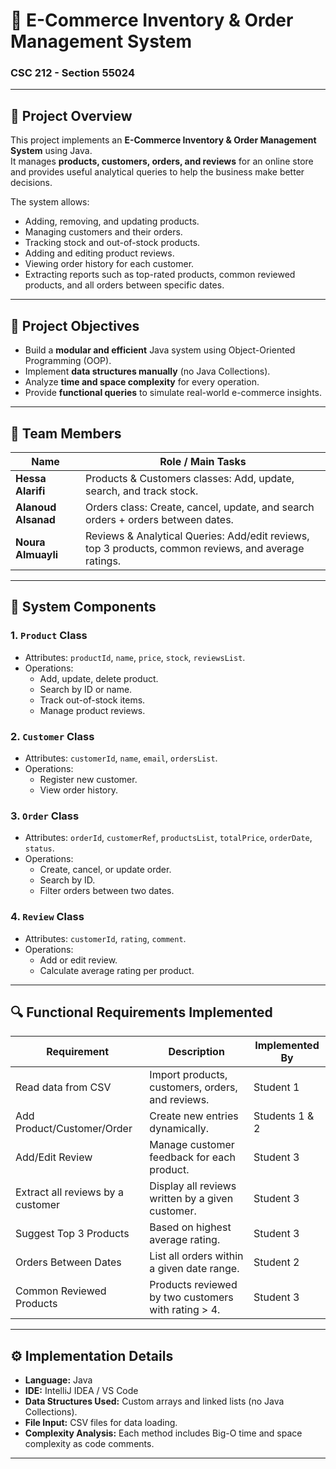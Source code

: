 # 🛒 E-Commerce Inventory & Order Management System  
### CSC 212 - Section 55024

---

## 🧩 Project Overview  

This project implements an **E-Commerce Inventory & Order Management System** using Java.  
It manages **products, customers, orders, and reviews** for an online store and provides useful analytical queries to help the business make better decisions.

The system allows:
- Adding, removing, and updating products.
- Managing customers and their orders.
- Tracking stock and out-of-stock products.
- Adding and editing product reviews.
- Viewing order history for each customer.
- Extracting reports such as top-rated products, common reviewed products, and all orders between specific dates.

---

## 🎯 Project Objectives  

- Build a **modular and efficient** Java system using Object-Oriented Programming (OOP).  
- Implement **data structures manually** (no Java Collections).  
- Analyze **time and space complexity** for every operation.  
- Provide **functional queries** to simulate real-world e-commerce insights.  

---

## 👥 Team Members  

| Name | Role / Main Tasks |
|------|--------------------|
| **Hessa Alarifi** | Products & Customers classes: Add, update, search, and track stock. |
| **Alanoud Alsanad** | Orders class: Create, cancel, update, and search orders + orders between dates. |
| **Noura Almuayli** | Reviews & Analytical Queries: Add/edit reviews, top 3 products, common reviews, and average ratings. |

---

## 🧱 System Components  

### 1. `Product` Class  
- Attributes: `productId`, `name`, `price`, `stock`, `reviewsList`.  
- Operations:  
  - Add, update, delete product.  
  - Search by ID or name.  
  - Track out-of-stock items.  
  - Manage product reviews.  

### 2. `Customer` Class  
- Attributes: `customerId`, `name`, `email`, `ordersList`.  
- Operations:  
  - Register new customer.  
  - View order history.  

### 3. `Order` Class  
- Attributes: `orderId`, `customerRef`, `productsList`, `totalPrice`, `orderDate`, `status`.  
- Operations:  
  - Create, cancel, or update order.  
  - Search by ID.  
  - Filter orders between two dates.  

### 4. `Review` Class  
- Attributes: `customerId`, `rating`, `comment`.  
- Operations:  
  - Add or edit review.  
  - Calculate average rating per product.  

---

## 🔍 Functional Requirements Implemented  

| Requirement | Description | Implemented By |
|--------------|--------------|----------------|
| Read data from CSV | Import products, customers, orders, and reviews. | Student 1 |
| Add Product/Customer/Order | Create new entries dynamically. | Students 1 & 2 |
| Add/Edit Review | Manage customer feedback for each product. | Student 3 |
| Extract all reviews by a customer | Display all reviews written by a given customer. | Student 3 |
| Suggest Top 3 Products | Based on highest average rating. | Student 3 |
| Orders Between Dates | List all orders within a given date range. | Student 2 |
| Common Reviewed Products | Products reviewed by two customers with rating > 4. | Student 3 |

---

## ⚙️ Implementation Details  

- **Language:** Java  
- **IDE:** IntelliJ IDEA / VS Code  
- **Data Structures Used:** Custom arrays and linked lists (no Java Collections).  
- **File Input:** CSV files for data loading.  
- **Complexity Analysis:**  Each method includes Big-O time and space complexity as code comments.

---
